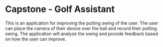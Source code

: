 # Capstone - Golf Assistant

This is an application for improving the putting swing of the user.
The user can place the camera of their device over the ball and record their putting swing.
The application will analyze the swing and provide feedback based on how the user can improve.
